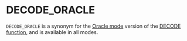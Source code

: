 
# DECODE_ORACLE

`DECODE_ORACLE` is a synonym for the [Oracle mode](../../../../../../release-notes/mariadb-community-server/compatibility-and-differences/sql_modeoracle.md) version of the [DECODE function](../secondary-functions/encryption-hashing-and-compression-functions/decode.md), and is available in all modes.

